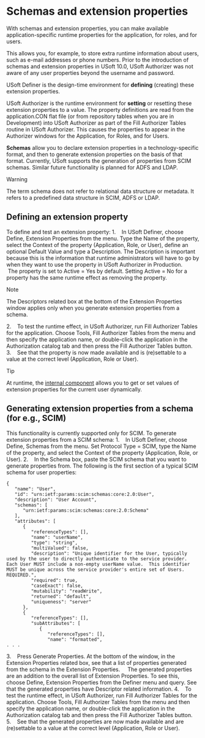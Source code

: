 # Schemas and extension properties

With schemas and extension properties, you can make available application-specific runtime properties for the application, for roles, and for users.

This allows you, for example, to store extra runtime information about users, such as e-mail addresses or phone numbers. Prior to the introduction of schemas and extension properties in USoft 10.0, USoft Authorizer was not aware of any user properties beyond the username and password.

USoft Definer is the design-time environment for **defining** (creating) these extension properties.

USoft Authorizer is the runtime environment for **setting** or resetting these extension properties to a value. The property definitions are read from the application.CON flat file (or from repository tables when you are in Development) into USoft Authorizer as part of the Fill Authorizer Tables routine in USoft Authorizer. This causes the properties to appear in the Authorizer windows for the Application, for Roles, and for Users.

**Schemas** allow you to declare extension properties in a technology-specific format, and then to generate extension properties on the basis of that format. Currently, USoft supports the generation of properties from SCIM schemas. Similar future functionality is planned for ADFS and LDAP.

> [!WARNING]
> The term schema does not refer to relational data structure or metadata. It refers to a predefined data structure in SCIM, ADFS or LDAP.

## Defining an extension property

To define and test an extension property:
1.    In USoft Definer, choose Define, Extension Properties from the menu. Type the Name of the property, select the Context of the property (Application, Role, or User), define an optional Default Value and type a Description. The Description is important because this is the information that runtime administrators will have to go by when they want to use the property in USoft Authorizer in Production.
    The property is set to Active = Yes by default. Setting Active = No for a property has the same runtime effect as removing the property.

> [!NOTE]
> The Descriptors related box at the bottom of the Extension Properties window applies only when you generate extension properties from a schema.

2.    To test the runtime effect, in USoft Authorizer, run Fill Authorizer Tables for the application. Choose Tools, Fill Authorizer Tables from the menu and then specify the application name, or double-click the application in the Authorization catalog tab and then press the Fill Authorizer Tables button.
3.    See that the property is now made available and is (re)settable to a value at the correct level (Application, Role or User).

> [!TIP]
> At runtime, the [internal component](/docs/Extensions/CurrentUser%20internal%20component) allows you to get or set values of extension properties for the current user dynamically.

## Generating extension properties from a schema (for e.g., SCIM)

This functionality is currently supported only for SCIM.
To generate extension properties from a SCIM schema:
1.    In USoft Definer, choose Define, Schemas from the menu. Set Protocol Type = SCIM, type the Name of the property, and select the Context of the property (Application, Role, or User).
2.    In the Schema box, paste the SCIM schema that you want to generate properties from. The following is the first section of a typical SCIM schema for user properties:

```language-json
{
   "name": "User",
   "id": "urn:ietf:params:scim:schemas:core:2.0:User",
   "description": "User Account",
   "schemas": [
      "urn:ietf:params:scim:schemas:core:2.0:Schema"
   ],
   "attributes": [
      {
         "referenceTypes": [],
         "name": "userName",
         "type": "string",
         "multiValued": false,
         "description": "Unique identifier for the User, typically used by the user to directly authenticate to the service provider. Each User MUST include a non-empty userName value.  This identifier MUST be unique across the service provider's entire set of Users. REQUIRED.",
         "required": true,
         "caseExact": false,
         "mutability": "readWrite",
         "returned": "default",
         "uniqueness": "server"
      },
      {
         "referenceTypes": [],
         "subAttributes": [
            {
               "referenceTypes": [],
               "name": "formatted",
. . .
```

3.    Press Generate Properties. At the bottom of the window, in the Extension Properties related box, see that a list of properties generated from the schema in the Extension Properties.
    The generated properties are an addition to the overall list of Extension Properties. To see this, choose Define, Extension Properties from the Definer menu and query. See that the generated properties have Descriptor related information.
4.    To test the runtime effect, in USoft Authorizer, run Fill Authorizer Tables for the application. Choose Tools, Fill Authorizer Tables from the menu and then specify the application name, or double-click the application in the Authorization catalog tab and then press the Fill Authorizer Tables button.
5.    See that the generated properties are now made available and are (re)settable to a value at the correct level (Application, Role or User).

 